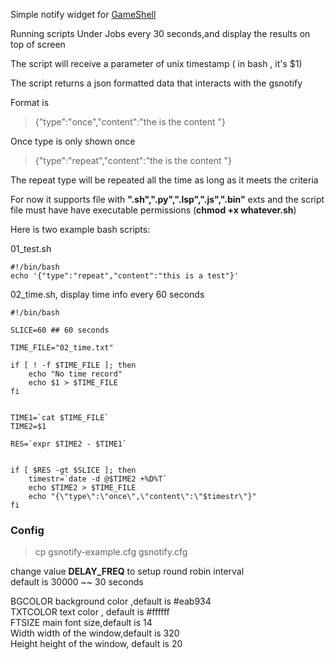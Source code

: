 Simple notify widget for [GameShell](https://www.clockworkpi.com/)

Running scripts Under Jobs every 30 seconds,and display the results on top of screen 

The script will receive a parameter of unix timestamp ( in bash , it's $1)

The script returns a json formatted data that interacts with the gsnotify

Format is

> {"type":"once","content":"the is the content "}

Once type is only shown once

> {"type":"repeat","content":"the is the content "}

The repeat type will be repeated all the time as long as it meets the criteria

For now it supports file with 
**".sh",".py",".lsp",".js",".bin"** exts
and the script file must have have executable permissions (**chmod +x whatever.sh**)


Here is two example bash scripts:

01\_test.sh

```
#!/bin/bash
echo '{"type":"repeat","content":"this is a test"}'
```

02\_time.sh, display time info every 60 seconds

```
#!/bin/bash

SLICE=60 ## 60 seconds

TIME_FILE="02_time.txt"

if [ ! -f $TIME_FILE ]; then
	echo "No time record"
	echo $1 > $TIME_FILE
fi


TIME1=`cat $TIME_FILE`
TIME2=$1

RES=`expr $TIME2 - $TIME1`


if [ $RES -gt $SLICE ]; then
	timestr=`date -d @$TIME2 +%D%T`
    echo $TIME2 > $TIME_FILE
	echo "{\"type\":\"once\",\"content\":\"$timestr\"}"
fi
```


### Config ###

> cp gsnotify-example.cfg gsnotify.cfg

change value **DELAY\_FREQ** to setup round robin interval  
default is 30000 ~~ 30 seconds

BGCOLOR  background color ,default is #eab934   
TXTCOLOR text color , default is #ffffff  
FTSIZE  main font size,default is 14  
Width   width of the window,default is 320  
Height  height of the window, default is 20  


